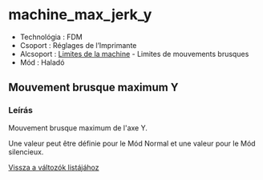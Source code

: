 # machine\_max\_jerk\_y

* Technológia : FDM
* Csoport : Réglages de l’Imprimante
* Alcsoport : [Limites de la machine](../../beallitasok/printer_settings.md#limites-de-la-machine) - Limites de mouvements brusques
* Mód : Haladó

## Mouvement brusque maximum Y

### Leírás

Mouvement brusque maximum de l'axe Y.

Une valeur peut être définie pour le Mód Normal et une valeur pour le Mód silencieux.

[Vissza a változók listájához](../../variable_list)

